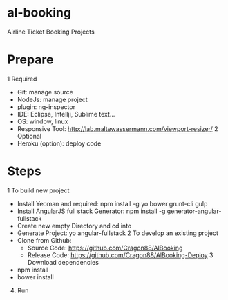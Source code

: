 # al-booking

Airline Ticket Booking Projects

# Prepare
 1 Required
  - Git: manage source
  - NodeJs: manage project
  - plugin: ng-inspector
  - IDE: Eclipse, Intellji, Sublime text...
  - OS: window, linux
  - Responsive Tool: http://lab.maltewassermann.com/viewport-resizer/
 2 Optional
  - Heroku (option): deploy code

# Steps
 1 To build new project
  - Install Yeoman and required: npm install -g yo bower grunt-cli gulp
  - Install AngularJS full stack Generator: npm install -g generator-angular-fullstack
  - Create new empty Directory and cd into
  - Generate Project: yo angular-fullstack
 2 To develop an existing project
  - Clone from Github:
    + Source Code: https://github.com/Cragon88/AlBooking
    + Release Code: https://github.com/Cragon88/AlBooking-Deploy
 3 Download dependencies
  - npm install
  - bower install
 4. Run



